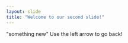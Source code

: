 ```yaml
---
layout: slide
title: "Welcome to our second slide!"
---
```

"something new"
Use the left arrow to go back!
